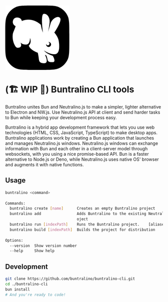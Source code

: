 ![Buntralino logo](./Buntralino@smoll.png)

# (🏗️ WIP 🚧) Buntralino CLI tools

Buntralino unites Bun and Neutralino.js to make a simpler, lighter alternative to Electron and NW.js. Use Neutralino.js API at client and send harder tasks to Bun while keeping your development process easy.

Buntralino is a hybrid app development framework that lets you use web technologies (HTML, CSS, JavaScript, TypeScript) to make desktop apps. Buntralino applications work by creating a Bun application that launches and manages Neutralino.js windows. Neutralino.js windows can exchange information with Bun and each other in a client-server model through websockets, with you using a nice promise-based API. Bun is a faster alternative to Node.js or Deno, while Neutralino.js uses native OS' browser and augments it with native functions.

## Usage

```sh
buntralino <command>

Commands:
  buntralino create [name]      Creates an empty Buntralino project
  buntralino add                Adds Buntralino to the existing Neutralino.js pr
                                oject
  buntralino run [indexPath]    Runs the Buntralino project.    [aliases: start]
  buntralino build [indexPath]  Builds the project for distribution

Options:
  --version  Show version number                                       [boolean]
  --help     Show help                                                 [boolean]
```

## Development

```sh
git clone https://github.com/buntralino/buntralino-cli.git
cd ./buntralino-cli
bun install
# And you're ready to code!
```